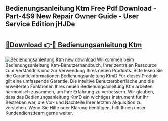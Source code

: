 ## Bedienungsanleitung Ktm Free Pdf Download - Part-4S9 New Repair Owner Guide - User Service Edition jHJDe

# <h2><a href="http://df1uh6m.blite.top/?on=Bedienungsanleitung+Ktm">🔗Download 👉🔴 Bedienungsanleitung Ktm</a></h2>

[![Bedienungsanleitung Ktm new download](https://i.imgur.com/lujVjoI.png)](http://df1uh6m.blite.top/?on=Bedienungsanleitung+Ktm)
Willkommen beim Bedienungsanleitung Ktm-Benutzerhandbuch, Ihrer zentralen Ressource zum Verständnis und zur Verwendung Ihres neuen Produkts. Bitte lesen Sie die Garantieinformationen Bedienungsanleitung KtmD Für dieses Produkt gilt eine umfassende Garantie. Die intuitive Benutzeroberfläche und die erweiterten Funktionen Ihres neuen Bedienungsanleitung Ktm arbeiten harmonisch zusammen, um Ihre Erfahrung zu verbessern. Wir glauben, dass das Bedienungsanleitung KtmD ein wichtiges Instrument für Ihr Bestreben war, die Vor- und Nachteile Ihrer letzten Akquisition zu verstehen. Wenn Sie Hilfe oder Klärung benötigen, hilft Ihnen unser Kundendienstteam gerne weiter.
